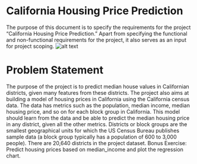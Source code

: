 # California Housing Price Prediction
The purpose of this document is to specify the requirements for the project “California Housing Price Prediction.” Apart from specifying the functional and non-functional requirements for the project, it also serves as an input for project scoping.
![alt text](https://www.google.com/url?sa=i&url=https%3A%2F%2Fwww.businessinsider.com%2Fcost-to-buy-a-house-in-every-state-ranked-2018-8&psig=AOvVaw1_IDy5kjrZRpNXqw5IlnhM&ust=1594287570143000&source=images&cd=vfe&ved=0CAIQjRxqFwoTCIiv15euveoCFQAAAAAdAAAAABAD)

# Problem Statement
The purpose of the project is to predict median house values in Californian districts, given many features from these districts.
The project also aims at building a model of housing prices in California using the California census data. The data has metrics such as the population, median income, median housing price, and so on for each block group in California. This model should learn from the data and be able to predict the median housing price in any district, given all the other metrics.
Districts or block groups are the smallest geographical units for which the US Census Bureau publishes sample data (a block group typically has a population of 600 to 3,000 people). There are 20,640 districts in the project dataset.
Bonus Exercise: Predict housing prices based on median_income and plot the regression chart.
